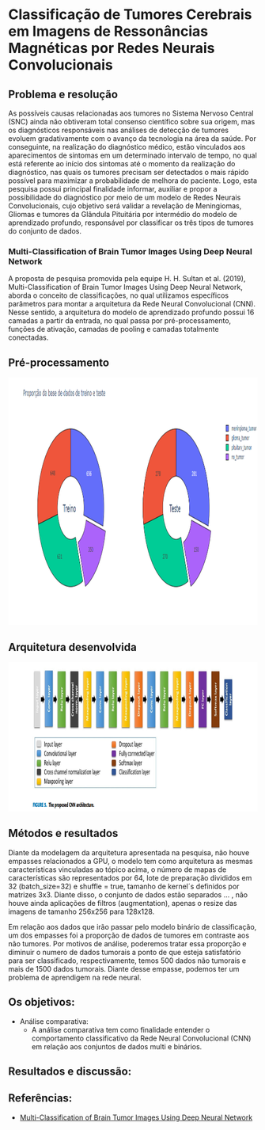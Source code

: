 # Classificação de Tumores Cerebrais em Imagens de Ressonâncias Magnéticas por Redes Neurais Convolucionais

## Problema e resolução

As possíveis causas relacionadas aos tumores no Sistema Nervoso Central 
(SNC) ainda não obtiveram total consenso científico sobre sua origem, mas os 
diagnósticos responsáveis nas análises de detecção de tumores evoluem 
gradativamente com o avanço da tecnologia na área da saúde. Por conseguinte, na 
realização do diagnóstico médico, estão vinculados aos aparecimentos de sintomas 
em um determinado intervalo de tempo, no qual está referente ao início dos sintomas 
até o momento da realização do diagnóstico, nas quais os tumores precisam ser 
detectados o mais rápido possível para maximizar a probabilidade de melhora do 
paciente. Logo, esta pesquisa possui principal finalidade informar, auxiliar e propor a 
possibilidade do diagnóstico por meio de um modelo de Redes Neurais 
Convolucionais, cujo objetivo será validar a revelação de Meningiomas, Gliomas e 
tumores da Glândula Pituitária por intermédio do modelo de aprendizado profundo, 
responsável por classificar os três tipos de tumores do conjunto de dados.

### Multi-Classification of Brain Tumor Images Using Deep Neural Network

A proposta de pesquisa promovida pela equipe H. H. Sultan et al. (2019), Multi-Classification of Brain Tumor Images Using Deep Neural Network, aborda o conceito de classificações, no qual utilizamos específicos parâmetros para montar a arquitetura da Rede Neural Convolucional (CNN). Nesse sentido, a arquitetura do modelo de aprendizado profundo possui 16 camadas a partir da entrada, no qual passa por pré-processamento, funções de ativação, camadas de pooling e camadas totalmente conectadas.

## Pré-processamento
<img src="https://raw.githubusercontent.com/wander-asb/MRI_CLASSIFICATION/main/teste_treino_dataset.png" width="1000" height="500" />

## Arquitetura desenvolvida

<img src="https://github.com/wander-asb/MRI_CLASSIFICATION/blob/main/multi-classification%20architecture%20CNN.png?raw=true" width="949" height="302" />

## Métodos e resultados

Diante da modelagem da arquitetura apresentada na pesquisa, não houve empasses relacionados a GPU, o modelo tem como arquitetura as mesmas características vinculadas ao tópico acima, o número de mapas de características são representados por 64, lote de preparação divididos em 32 (batch_size=32) e shuffle = true, tamanho de kernel´s definidos por matrizes 3x3. Diante disso, o conjunto de dados estão separados ... , não houve ainda aplicações de filtros (augmentation), apenas o resize das imagens de tamanho 256x256 para 128x128.

Em relação aos dados que irão passar pelo modelo binário de classificação, um dos empasses foi a proporção de dados de tumores em contraste aos não tumores. Por motivos de análise, poderemos tratar essa proporção e diminuir o numero de dados tumorais a ponto de que esteja satisfatório para ser classificado, respectivamente, temos 500 dados não tumorais e mais de 1500 dados tumorais. Diante desse empasse, podemos ter um problema de aprendigem na rede neural.


## Os objetivos:

* Análise comparativa:
  * A análise comparativa tem como finalidade entender o comportamento classificativo da Rede Neural Convolucional (CNN) em relação aos conjuntos de dados multi e binários.

## Resultados e discussão: 

## Referências:
 * [Multi-Classification of Brain Tumor Images Using Deep Neural Network](https://ieeexplore.ieee.org/document/8723045)
